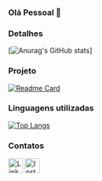 ### Olá Pessoal 👋

### Detalhes
[![Anurag's GitHub stats](https://github-readme-stats.vercel.app/api?username=maugusto89&show_icons=true&theme=dark)]

### Projeto
[![Readme Card](https://github-readme-stats.vercel.app/api/pin/?username=maugusto89&repo=tiktok-jornada-ebac&theme=dark)](https://github.com/anuraghazra/github-readme-stats)

### Linguagens utilizadas
[![Top Langs](https://github-readme-stats.vercel.app/api/top-langs/?username=maugusto89&layout=compact)](https://github.com/anuraghazra/github-readme-stats)

### Contatos
[<img src='https://img.shields.io/badge/LinkedIn-0077B5?style=for-the-badge&logo=linkedin&logoColor=white' alt='Linkedin' height='30'>](https://www.linkedin.com/in/maugusto89/)
[<img src='https://img.shields.io/badge/Instagram-E4405F?style=for-the-badge&logo=instagram&logoColor=white' alt='Instagram' height='30'>](https://www.instagram.com/maugusto89/)
